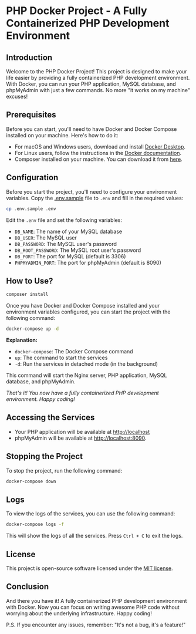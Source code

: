 # PHP Docker Project - A Fully Containerized PHP Development Environment

## Introduction

Welcome to the PHP Docker Project! This project is designed to make your life easier by providing a fully containerized PHP development environment. With Docker, you can run your PHP application, MySQL database, and phpMyAdmin with just a few commands. No more "it works on my machine" excuses!

## Prerequisites

Before you can start, you'll need to have Docker and Docker Compose installed on your machine. Here's how to do it:

- For macOS and Windows users, download and install [Docker Desktop](https://docs.docker.com/get-started/introduction/get-docker-desktop/).
- For Linux users, follow the instructions in the [Docker documentation](https://docs.docker.com/desktop/setup/install/linux/).
- Composer installed on your machine. You can download it from [here](https://getcomposer.org/download/).

## Configuration

Before you start the project, you'll need to configure your environment variables. Copy the [.env.sample](./.env.sample) file to `.env` and fill in the required values:

```sh
cp .env.sample .env
```

Edit the `.env` file and set the following variables:

- `DB_NAME`: The name of your MySQL database
- `DB_USER`: The MySQL user
- `DB_PASSWORD`: The MySQL user's password
- `DB_ROOT_PASSWORD`: The MySQL root user's password
- `DB_PORT`: The port for MySQL (default is 3306)
- `PHPMYADMIN_PORT`: The port for phpMyAdmin (default is 8090)

## How to Use?

```sh
composer install
```

Once you have Docker and Docker Compose installed and your environment variables configured, you can start the project with the following command:

```sh
docker-compose up -d
```

**Explanation:**

- `docker-compose`: The Docker Compose command
- `up`: The command to start the services
- `-d`: Run the services in detached mode (in the background)

This command will start the Nginx server, PHP application, MySQL database, and phpMyAdmin.

_That's it! You now have a fully containerized PHP development environment. Happy coding!_

## Accessing the Services

- Your PHP application will be available at [http://localhost](http://localhost)
- phpMyAdmin will be available at [http://localhost:8090](http://localhost:8090).

## Stopping the Project

To stop the project, run the following command:

```sh
docker-compose down
```

## Logs

To view the logs of the services, you can use the following command:

```sh
docker-compose logs -f
```

This will show the logs of all the services. Press `Ctrl + C` to exit the logs.

## License

This project is open-source software licensed under the [MIT license](https://opensource.org/licenses/MIT).

## Conclusion

And there you have it! A fully containerized PHP development environment with Docker. Now you can focus on writing awesome PHP code without worrying about the underlying infrastructure. Happy coding!

P.S. If you encounter any issues, remember: "It's not a bug, it's a feature!"
